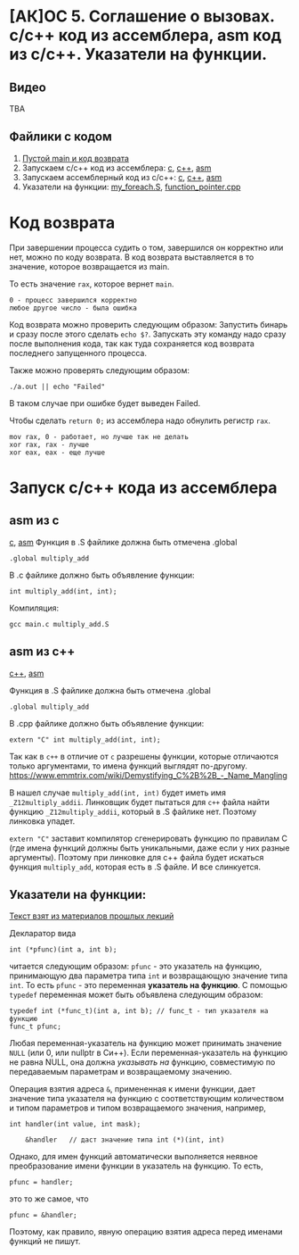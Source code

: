 # [АК]ОС 5. Соглашение о вызовах. c/c++ код из ассемблера, asm код из c/c++. Указатели на функции.

## Видео

TBA

## Файлики с кодом

1. [Пустой main и код возврата](empty_main.S)
2. Запускаем c/c++ код из ассемблера: [c](multiply_add.c), [c++](multiply_add.cpp), [asm](main.S)
3. Запускаем ассемблерный код из c/c++: [c](main.c), [c++](main.cpp), [asm](multiply_add.S)
4. Указатели на функции: [my_foreach.S](my_foreach.S), [function_pointer.cpp](function_pointer.cpp)

# Код возврата

При завершении процесса судить о том, завершился он корректно или нет, можно по коду возврата. В код возврата выставляется в то значение, которое возвращается из main.

То есть значение `rax`, которое вернет `main`.

	0 - процесс завершился корректно
	любое другое число - была ошибка

Код возврата можно проверить следующим образом:
Запустить бинарь и сразу после этого сделать `echo $?`. Запускать эту команду надо сразу после выполнения кода, так как туда сохраняется код возврата последнего запущенного процесса.

Также можно проверять следующим образом:

`./a.out || echo "Failed"`

В таком случае при ошибке будет выведен Failed.

Чтобы сделать `return 0;` из ассемблера надо обнулить регистр `rax`.

	mov rax, 0 - работает, но лучше так не делать
	xor rax, rax - лучше
	xor eax, eax - еще лучше

# Запуск c/c++ кода из ассемблера

## asm из c
[c](main.c), [asm](multiply_add.S)
Функция в .S файлике должна быть отмечена .global

	.global multiply_add

В .c файлике должно быть объявление функции:

	int multiply_add(int, int);

Компиляция:

	gcc main.c multiply_add.S

## asm из c++

[c++](main.cpp), [asm](multiply_add.S)

Функция в .S файлике должна быть отмечена .global

	.global multiply_add
В .cpp файлике должно быть объявление функции:

	extern "C" int multiply_add(int, int);

Так как в `c++` в отличие от `c` разрешены функции, которые отличаются только аргументами, то имена функций выглядят по-другому. https://www.emmtrix.com/wiki/Demystifying_C%2B%2B_-_Name_Mangling

В нашел случае `multiply_add(int, int)` будет иметь имя `_Z12multiply_addii`. Линковщик будет пытаться для `c++` файла найти функцию `_Z12multiply_addii`, который в .S файлике нет. Поэтому линковка упадет. 

`extern "C"` заставит компилятор сгенерировать функцию по правилам C (где имена функций должны быть уникальными, даже если у них разные аргументы).  Поэтому при линковке для c++ файла будет искаться функция `multiply_add`, которая есть в .S файле. И все слинкуется.

## Указатели на функции:

[Текст взят из материалов прошлых лекций](https://github.com/blackav/hse-caos-2020/tree/master/06-function-pointers)

Декларатор вида

```
int (*pfunc)(int a, int b);
```

читается следующим образом: `pfunc` - это указатель на функцию, принимающую два параметра типа `int` и возвращающую значение типа `int`.
То есть `pfunc` -  это переменная <b>указатель на функцию</b>. С помощью `typedef` переменная может быть объявлена следующим образом:

```
typedef int (*func_t)(int a, int b); // func_t - тип указателя на функцию
func_t pfunc;
```

Любая переменная-указатель на функцию может принимать значение `NULL` (или 0, или nullptr в Си++).
Если переменная-указатель на функцию не равна NULL, она должна <i>указывать на</i> функцию,
совместимую по передаваемым параметрам и возвращаемому значению.

Операция взятия адреса `&`, примененная к имени функции, дает значение типа указателя на функцию
с соответствующим количеством и типом параметров и типом возвращаемого значения, например,

```
int handler(int value, int mask);

    &handler   // даст значение типа int (*)(int, int)
```

Однако, для имен функций автоматически выполняется неявное преобразование имени функции в указатель на функцию.
То есть,

```
pfunc = handler;
```

это то же самое, что

```
pfunc = &handler;
```

Поэтому, как правило, явную операцию взятия адреса перед именами функций не пишут.


